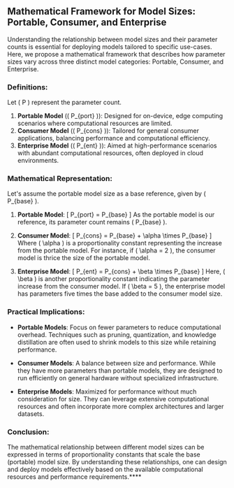 ## Mathematical Framework for Model Sizes: Portable, Consumer, and Enterprise

Understanding the relationship between model sizes and their parameter counts is essential for deploying models tailored to specific use-cases. Here, we propose a mathematical framework that describes how parameter sizes vary across three distinct model categories: Portable, Consumer, and Enterprise.

### Definitions:
Let \( P \) represent the parameter count.

1. **Portable Model** (\( P_{port} \)): Designed for on-device, edge computing scenarios where computational resources are limited.
2. **Consumer Model** (\( P_{cons} \)): Tailored for general consumer applications, balancing performance and computational efficiency.
3. **Enterprise Model** (\( P_{ent} \)): Aimed at high-performance scenarios with abundant computational resources, often deployed in cloud environments.

### Mathematical Representation:

Let's assume the portable model size as a base reference, given by \( P_{base} \). 

1. **Portable Model**: 
\[ P_{port} = P_{base} \]
As the portable model is our reference, its parameter count remains \( P_{base} \).

2. **Consumer Model**: 
\[ P_{cons} = P_{base} + \alpha \times P_{base} \]
Where \( \alpha \) is a proportionality constant representing the increase from the portable model. For instance, if \( \alpha = 2 \), the consumer model is thrice the size of the portable model.

3. **Enterprise Model**:
\[ P_{ent} = P_{cons} + \beta \times P_{base} \]
Here, \( \beta \) is another proportionality constant indicating the parameter increase from the consumer model. If \( \beta = 5 \), the enterprise model has parameters five times the base added to the consumer model size.

### Practical Implications:

- **Portable Models**: Focus on fewer parameters to reduce computational overhead. Techniques such as pruning, quantization, and knowledge distillation are often used to shrink models to this size while retaining performance.
  
- **Consumer Models**: A balance between size and performance. While they have more parameters than portable models, they are designed to run efficiently on general hardware without specialized infrastructure.
  
- **Enterprise Models**: Maximized for performance without much consideration for size. They can leverage extensive computational resources and often incorporate more complex architectures and larger datasets.

### Conclusion:

The mathematical relationship between different model sizes can be expressed in terms of proportionality constants that scale the base (portable) model size. By understanding these relationships, one can design and deploy models effectively based on the available computational resources and performance requirements.****
